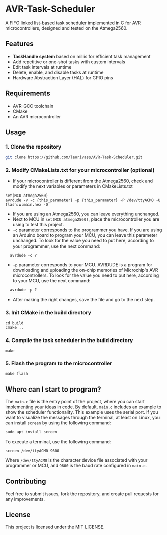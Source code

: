 # AVR-Task-Scheduler
A FIFO linked list-based task scheduler implemented in C for AVR microcontrollers, designed and tested on the Atmega2560.

## Features
- **TaskHandle system** based on millis for efficient task management
- Add repetitive or one-shot tasks with custom intervals 
- Edit task intervals at runtime
- Delete, enable, and disable tasks at runtime
- Hardware Abstraction Layer (HAL) for GPIO pins

## Requirements
- AVR-GCC toolchain
- CMake
- An AVR microcontroller

## Usage

### 1. Clone the repository
```bash
git clone https://github.com/leorivass/AVR-Task-Scheduler.git
```

### 2. Modify CMakeLists.txt for your microcontroller (optional)
- If your microcontroller is different from the Atmega2560, check and modify the next variables or parameters in CMakeLists.txt
```
set(MCU atmega2560)
avrdude -v -c {this_parameter} -p {this_parameter} -P /dev/ttyACM0 -U flash:w:main.hex -D
```
- If you are using an Atmega2560, you can leave everything unchanged.
- Next to MCU in ```set(MCU atmega2560)```, place the microcontroller you are using to test this project. 
- `-c` parameter corresponds to the programmer you have. If you are using an Arduino board to program your MCU, you can leave this parameter unchanged. To look for the value you need to put here, according to your programmer, use the next command:
```
  avrdude -c ?
```
- `-p` parameter corresponds to your MCU. AVRDUDE is a program for downloading and uploading the on-chip memories of Microchip's AVR microcontrollers. To look for the value you need to put here, according to your MCU, use the next command:
```
  avrdude -p ?
```
- After making the right changes, save the file and go to the next step.
    
### 3. Init CMake in the build directory
```
cd build
cmake ..
```

### 4. Compile the task scheduler in the build directory
```
make
```

### 5. Flash the program to the microcontroller
```
make flash
```

## Where can I start to program?
The `main.c` file is the entry point of the project, where you can start implementing your ideas in code. By default, `main.c` includes an example to show the scheduler functionality. This example uses the serial port. If you want to visualize the messages through the terminal, at least on Linux, you can install `screen` by using the following command:

```
sudo apt install screen
```

To execute a terminal, use the following command:

```
screen /dev/ttyACM0 9600
```

Where `/dev/ttyACM0` is the character device file associated with your programmer or MCU, and `9600` is the baud rate configured in `main.c`.

## Contributing

Feel free to submit issues, fork the repository, and create pull requests for any improvements.

## License

This project is licensed under the MIT LICENSE.


